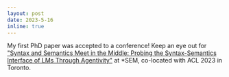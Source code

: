 ```yaml
---
layout: post
date: 2023-5-16
inline: true
---
```


My first PhD paper was accepted to a conference! Keep an eye out for ["Syntax and Semantics Meet in the Middle: Probing the Syntax-Semantics Interface of LMs Through Agentivity"](https://arxiv.org/abs/2305.18185) at *SEM, co-located with ACL 2023 in Toronto.